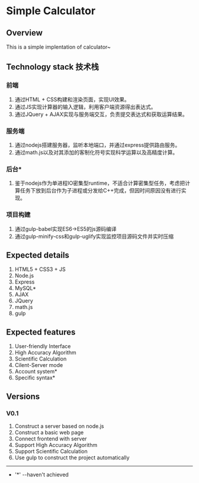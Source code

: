 # Simple Calculator

## Overview

This is a simple implentation of calculator~

## Technology stack 技术栈

### 前端

  1. 通过HTML + CSS构建和渲染页面，实现UI效果。
  1. 通过JS实现计算器的输入逻辑，利用客户端资源得出表达式。
  1. 通过JQuery + AJAX实现与服务端交互，负责提交表达式和获取运算结果。

### 服务端

  1. 通过nodejs搭建服务器，监听本地端口，并通过express提供路由服务。
  1. 通过math.js以及对其添加的客制化符号实现科学运算以及高精度计算。

### 后台*

  1. 鉴于nodejs作为单进程IO密集型runtime，不适合计算密集型任务，考虑把计算任务下放到后台作为子进程或分发给C++完成，但因时间原因没有进行实现。

### 项目构建

  1. 通过gulp-babel实现ES6->ES5的js源码编译
  1. 通过gulp-minify-css和gulp-uglify实现监控项目源码文件并实时压缩

## Expected details

1. HTML5 + CSS3 + JS
1. Node.js
1. Express
1. MySQL*
1. AJAX
1. JQuery
1. math.js
1. gulp

## Expected features

1. User-friendly Interface
1. High Accuracy Algorithm
1. Scientific Calculation
1. Cilent-Server mode
1. Account system*
1. Specific syntax*

## Versions

### V0.1

1. Construct a server based on node.js
1. Construct a basic web page
1. Connect frontend with server
1. Support High Accuracy Algorithm
1. Support Scientific Calculation
1. Use gulp to construct the project automatically

---

* '*' --haven't achieved

